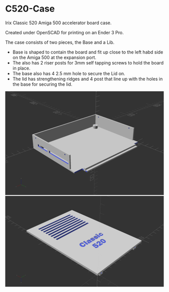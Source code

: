 # C520-Case
 Irix Classic 520 Amiga 500 accelerator board case.

 Created under OpenSCAD for printing on an Ender 3 Pro. 

 The case consists of two pieces, the Base and a Lib. 

 * Base is shaped to contain the board and fit up close to the left habd side on the Amiga 500 at the expansion port.
 * The also has 2 riser posts for 3mm self tapping screws to hold the board in place. 
 * The base also has 4 2.5 mm hole to secure the Lid on.
 * The lid has strengthening ridges and 4 post that line up with the holes in the base for securing the lid. 

![base](Pics\C520-mk3.png)
![Lid](Pics\C520-Lid-mk1.png)

